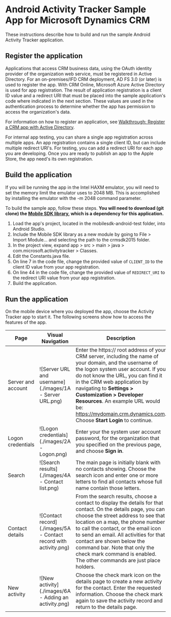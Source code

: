 # Android Activity Tracker Sample App for Microsoft Dynamics CRM

These instructions describe how to build and run the sample Android Activity Tracker application.

## Register the application

Applications that access CRM business data, using the OAuth identity provider of the organization web service, must be registered in Active Directory. For an on-premises/IFD CRM deployment, AD FS 3.0 (or later) is used to register the app. With CRM Online, Microsoft Azure Active Directory is used for app registration. The result of application registration is a client ID value and a redirect URI that must be placed into the sample application's code where indicated in the next section. These values are used in the authentication process to determine whether the app has permission to access the organization's data.

For information on how to register an application, see [Walkthrough: Register a CRM app with Active Directory](https://msdn.microsoft.com/en-us/library/dn531010.aspx).

For internal app testing, you can share a single app registration across multiple apps. An app registration contains a single client ID, but can include multiple redirect URI's. For testing, you can add a redirect URI for each app you are developing. Once you are ready to publish an app to the Apple Store, the app need's its own registration.

## Build the application

If you will be running the app in the Intel HAXM emulator, you will need to set the memory limit the emulator uses to 2048 MB. This is accomplished by installing the emulator with the -m 2048 command parameter.

To build the sample app, follow these steps. **You will need to download (git clone) the [Mobile SDK library](https://github.com/DynamicsCRM/crm-mobilesdk-library-for-android), which is a dependency for this application.**

1. Load the app's project, located in the mobilesdk-android-test folder, into Android Studio.
1. Include the Mobile SDK library as a new module by going to File > Import Module... and selecting the path to the crmsdk2015 folder.
2. In the project view, expand app > src > main > java > com.microsoft.activitytracker > Classes.
3. Edit the Constants.java file.
4. On line 7 in the code file, change the provided value of `CLIENT_ID` to the client ID value from your app registration.
5. On line 44 in the code file, change the provided value of `REDIRECT_URI` to the redirect URI value from your app registration.
6. Build the application.

## Run the application

On the mobile device where you deployed the app, choose the Activity Tracker app to start it. The following screens show how to access the features of the app.

Page | Visual Navigation | Description
------- | ---- | ----
Server and account | ![Server URL and username](./images/1A - Server URL.png) | Enter the https:// root address of your CRM server, including the name of your domain, and the username of the logon system user account. If you do not know the URL, you can find it in the CRM web application by navigating to **Settings > Customization > Developer Resources**. An example URL would be: https://mydomain.crm.dynamics.com. Choose **Start Login** to continue.
Logon credentials |![Logon credentials](./images/2A - Logon.png) | Enter your the system user account password, for the organization that you specified on the previous page, and choose **Sign in**.
Search | ![Search results](./images/4A - Contact list.png) | The main page is initially blank with no contacts showing. Choose the search icon and enter one or more letters to find all contacts whose full name contain those letters.
Contact details | ![Contact record](./images/5A - Contact record with activity.png) | From the search results, choose a contact to display the details for that contact. On the details page, you can choose the street address to see that location on a map, the phone number to call the contact, or the email icon to send an email. All activities for that contact are shown below the command bar. Note that only the check mark command is enabled. The other commands are just place holders.
New activity | ![New activity](./images/6A - Adding an activity.png) | Choose the check mark icon on the details page to create a new activity for the contact. Enter the requested information. Choose the check mark again to save the activity record and return to the details page.
